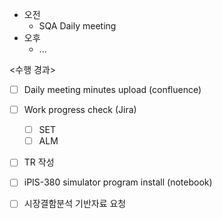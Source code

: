 - 오전
	- SQA Daily meeting
- 오후
	- ...

<수행 경과>
- [ ] Daily meeting minutes upload (confluence)
- [ ] Work progress check (Jira)
	- [ ] SET
	- [ ] ALM
- [ ] TR 작성
- [ ] iPIS-380 simulator program install (notebook)
- [ ] 시장결함분석 기반자료 요청

